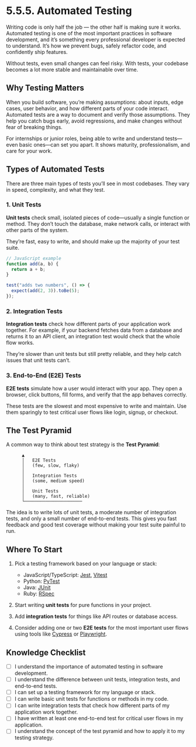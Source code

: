 # 5.5.5. Automated Testing

Writing code is only half the job — the other half is making sure it works. Automated testing is one of the most important practices in software development, and it’s something every professional developer is expected to understand. It’s how we prevent bugs, safely refactor code, and confidently ship features.

Without tests, even small changes can feel risky. With tests, your codebase becomes a lot more stable and maintainable over time.

## Why Testing Matters

When you build software, you’re making assumptions: about inputs, edge cases, user behavior, and how different parts of your code interact. Automated tests are a way to document and verify those assumptions. They help you catch bugs early, avoid regressions, and make changes without fear of breaking things.

For internships or junior roles, being able to write and understand tests—even basic ones—can set you apart. It shows maturity, professionalism, and care for your work.

## Types of Automated Tests

There are three main types of tests you’ll see in most codebases. They vary in speed, complexity, and what they test.

### 1. Unit Tests

**Unit tests** check small, isolated pieces of code—usually a single function or method. They don’t touch the database, make network calls, or interact with other parts of the system.

They’re fast, easy to write, and should make up the majority of your test suite.

```js
// JavaScript example
function add(a, b) {
  return a + b;
}

test("adds two numbers", () => {
  expect(add(2, 3)).toBe(5);
});
```

### 2. Integration Tests

**Integration tests** check how different parts of your application work together. For example, if your backend fetches data from a database and returns it to an API client, an integration test would check that the whole flow works.

They’re slower than unit tests but still pretty reliable, and they help catch issues that unit tests can’t.

### 3. End-to-End (E2E) Tests

**E2E tests** simulate how a user would interact with your app. They open a browser, click buttons, fill forms, and verify that the app behaves correctly.

These tests are the slowest and most expensive to write and maintain. Use them sparingly to test critical user flows like login, signup, or checkout.

## The Test Pyramid

A common way to think about test strategy is the **Test Pyramid**:

```
      ▲
      │   E2E Tests
      │   (few, slow, flaky)
      │
      │   Integration Tests
      │   (some, medium speed)
      │
      │   Unit Tests
      │   (many, fast, reliable)
      └──────────────────────
```

The idea is to write lots of unit tests, a moderate number of integration tests, and only a small number of end-to-end tests. This gives you fast feedback and good test coverage without making your test suite painful to run.

## Where To Start

1. Pick a testing framework based on your language or stack:

   - JavaScript/TypeScript: [Jest](https://jestjs.io/), [Vitest](https://vitest.dev/)
   - Python: [PyTest](https://docs.pytest.org/en/stable/)
   - Java: [JUnit](https://junit.org/junit5/)
   - Ruby: [RSpec](https://rspec.info/)

2. Start writing **unit tests** for pure functions in your project.
3. Add **integration tests** for things like API routes or database access.
4. Consider adding one or two **E2E tests** for the most important user flows using tools like [Cypress](https://www.cypress.io/) or [Playwright](https://playwright.dev/).

## Knowledge Checklist

- [ ] I understand the importance of automated testing in software development.
- [ ] I understand the difference between unit tests, integration tests, and end-to-end tests.
- [ ] I can set up a testing framework for my language or stack.
- [ ] I can write basic unit tests for functions or methods in my code.
- [ ] I can write integration tests that check how different parts of my application work together.
- [ ] I have written at least one end-to-end test for critical user flows in my application.
- [ ] I understand the concept of the test pyramid and how to apply it to my testing strategy.
